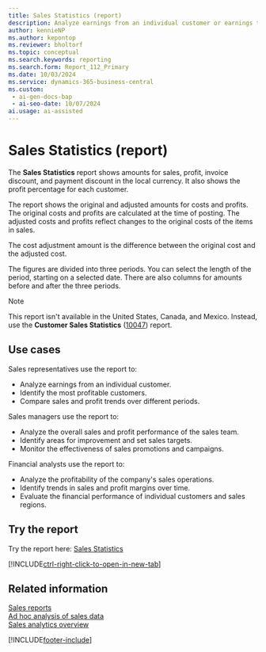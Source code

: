 ```yaml
---
title: Sales Statistics (report)
description: Analyze earnings from an individual customer or earnings trends.
author: kennieNP
ms.author: kepontop
ms.reviewer: bholtorf
ms.topic: conceptual
ms.search.keywords: reporting
ms.search.form: Report_112_Primary
ms.date: 10/03/2024
ms.service: dynamics-365-business-central
ms.custom:
 - ai-gen-docs-bap
 - ai-seo-date: 10/07/2024
ai.usage: ai-assisted
---
```


# Sales Statistics (report)

The **Sales Statistics** report shows amounts for sales, profit, invoice discount, and payment discount in the local currency. It also shows the profit percentage for each customer.

The report shows the original and adjusted amounts for costs and profits. The original costs and profits are calculated at the time of posting. The adjusted costs and profits reflect changes to the original costs of the items in sales.

The cost adjustment amount is the difference between the original cost and the adjusted cost.

The figures are divided into three periods. You can select the length of the period, starting on a selected date. There are also columns for amounts before and after the three periods.

> [!NOTE]
> This report isn't available in the United States, Canada, and Mexico. Instead, use the **Customer Sales Statistics** ([10047](https://businesscentral.dynamics.com?report=10047)) report.

## Use cases

<!-- 
Prompt

Below is a report in an ERP system. Provide 3-4 use cases for different personas working with sales.
Format like this:    
  
As a <persona>, use the report to    
* use case 1  
* use case 2    

Do not capitalize the persona names. 

### What the report does
The *Sales Statistics* report shows amounts for sales, profit, invoice discount, and payment discount in LCY, and the profit percentage for each customer. 

The costs and profits are given as both the original and adjusted amounts. The original costs and profits are those values that were calculated at the time of posting, and the adjusted costs and profits reflect changes to the original costs of the items in the sales. 

The cost adjustment amount shown in the report is the difference between the original cost and the adjusted cost. 

The figures are divided into three periods. You can select the length of the period, starting on a selected date. There are also columns for amounts before and after the three periods.

### Use cases
Analyze earnings from an individual customer or earnings trends

Please include your data sources and URLs
-->

Sales representatives use the report to:

* Analyze earnings from an individual customer.
* Identify the most profitable customers.
* Compare sales and profit trends over different periods.

Sales managers use the report to:

* Analyze the overall sales and profit performance of the sales team.
* Identify areas for improvement and set sales targets.
* Monitor the effectiveness of sales promotions and campaigns.

Financial analysts use the report to:

* Analyze the profitability of the company's sales operations.
* Identify trends in sales and profit margins over time.
* Evaluate the financial performance of individual customers and sales regions.

## Try the report

Try the report here: [Sales Statistics](https://businesscentral.dynamics.com?report=112)

[!INCLUDE[ctrl-right-click-to-open-in-new-tab](../includes/ctrl-right-click-to-open-in-new-tab.md)]

## Related information

[Sales reports](../sales-reports.md)  
[Ad hoc analysis of sales data](../ad-hoc-analysis-sales.md)  
[Sales analytics overview](../sales-analytics-overview.md)  

[!INCLUDE[footer-include](../includes/footer-banner.md)]
